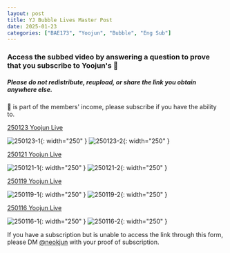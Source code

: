 ```yaml
---
layout: post
title: YJ Bubble Lives Master Post
date: 2025-01-23
categories: ["BAE173", "Yoojun", "Bubble", "Eng Sub"]
---
```


### Access the subbed video by answering a question to prove that you subscribe to Yoojun's 🫧

##### Please do not redistribute, reupload, or share the link you obtain anywhere else.

🫧 is part of the members' income, please subscribe if you have the ability to.

[250123 Yoojun Live](https://docs.google.com/forms/d/e/1FAIpQLSdtzur0Ugy_5JRvUxr2qBZJPhgEmjfBXKp6aHRVEEocMSRD6A/viewform?usp=dialog)

![250123-1](/assets/img/250123-1.png){: width="250" } 
![250123-2](/assets/img/250123-2.gif){: width="250" } 

[250121 Yoojun Live](https://docs.google.com/forms/d/e/1FAIpQLSfMz1c-2OPEou1hLmAGiViipG1UhVsFj_gaphgxWvoJzpufsA/viewform?usp=sharing)

![250121-1](/assets/img/250121-1.png){: width="250" } 
![250121-2](/assets/img/250121-1.png){: width="250" } 

[250119 Yoojun Live](https://docs.google.com/forms/d/e/1FAIpQLScROUSbVfxX1_T2NhKYCr9Mzc0EYkCqDL1JMeP8cN7gdoUHvg/viewform?usp=sharing)

![250119-1](/assets/img/250119-1.png){: width="250" } 
![250119-2](/assets/img/250119-1.png){: width="250" } 

[250116 Yoojun Live](https://docs.google.com/forms/d/e/1FAIpQLSexSUJKHHJGRcHX00qe38ElKAnDJRORR0_2ojGqwn_yz0sC1g/viewform?usp=sharing)

![250116-1](/assets/img/250116-1.jpeg){: width="250" } 
![250116-2](/assets/img/250116-1.jpeg){: width="250" } 

If you have a subscription but is unable to access the link through this form, please DM [@neokjun](https://x.com/neokjun) with your proof of subscription.
